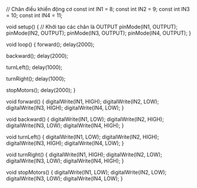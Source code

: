 // Chân điều khiển động cơ
const int IN1 = 8;
const int IN2 = 9;
const int IN3 = 10;
const int IN4 = 11;

void setup() {
  // Khởi tạo các chân là OUTPUT
  pinMode(IN1, OUTPUT);
  pinMode(IN2, OUTPUT);
  pinMode(IN3, OUTPUT);
  pinMode(IN4, OUTPUT);
}

void loop() {
  forward();
  delay(2000);

  backward();
  delay(2000);

  turnLeft();
  delay(1000);

  turnRight();
  delay(1000);

  stopMotors();
  delay(2000);
}

void forward() {
  digitalWrite(IN1, HIGH);
  digitalWrite(IN2, LOW);
  digitalWrite(IN3, HIGH);
  digitalWrite(IN4, LOW);
}

void backward() {
  digitalWrite(IN1, LOW);
  digitalWrite(IN2, HIGH);
  digitalWrite(IN3, LOW);
  digitalWrite(IN4, HIGH);
}

void turnLeft() {
  digitalWrite(IN1, LOW);
  digitalWrite(IN2, HIGH);
  digitalWrite(IN3, HIGH);
  digitalWrite(IN4, LOW);
}

void turnRight() {
  digitalWrite(IN1, HIGH);
  digitalWrite(IN2, LOW);
  digitalWrite(IN3, LOW);
  digitalWrite(IN4, HIGH);
}

void stopMotors() {
  digitalWrite(IN1, LOW);
  digitalWrite(IN2, LOW);
  digitalWrite(IN3, LOW);
  digitalWrite(IN4, LOW);
}
